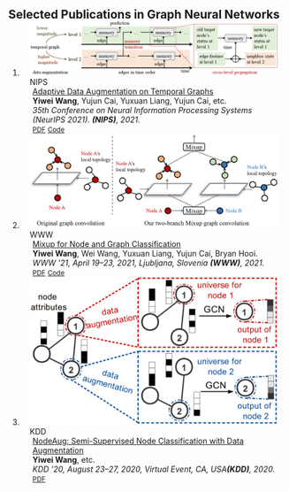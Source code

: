 <h2 id="publications" style="margin: 2px 0px -15px;">Selected Publications in Graph Neural Networks</h2>

<div class="publications">
<ol class="bibliography">

<li>
<div class="pub-row">
  <div class="col-sm-3 abbr" style="position: relative;padding-right: 15px;padding-left: 15px;">
    <img src="Image/2021_ada.png" class="teaser img-fluid z-depth-1">
            <abbr class="badge">NIPS</abbr>
  </div>
  <div class="col-sm-9" style="position: relative;padding-right: 15px;padding-left: 20px;">
      <div class="title"><a href="https://proceedings.neurips.cc/paper/2021/file/0b0b0994d12ad343511adfbfc364256e-Paper.pdf">Adaptive Data Augmentation on Temporal Graphs</a></div>
      <div class="author"><strong>Yiwei Wang</strong>, Yujun Cai, Yuxuan Liang, Yujun Cai, etc.</div>
      <div class="periodical"><em>35th Conference on Neural Information Processing Systems (NeurIPS 2021). <strong>(NIPS)</strong>, 2021.</em>
      </div>
    <div class="links">
      <a href="https://proceedings.neurips.cc/paper/2021/file/0b0b0994d12ad343511adfbfc364256e-Paper.pdf" class="btn btn-sm z-depth-0" role="button" target="_blank" style="font-size:12px;">PDF</a>
      <a href="https://github.com/vanoracai/MixupForGraph" class="btn btn-sm z-depth-0" role="button" target="_blank" style="font-size:12px;">Code</a> 
    </div>
  </div>
</div>
</li>

<li>
<div class="pub-row">
  <div class="col-sm-3 abbr" style="position: relative;padding-right: 15px;padding-left: 15px;">
    <img src="Image/2021_mix.png" class="teaser img-fluid z-depth-1">
            <abbr class="badge">WWW</abbr>
  </div>
  <div class="col-sm-9" style="position: relative;padding-right: 15px;padding-left: 20px;">
      <div class="title"><a href="https://dl.acm.org/doi/pdf/10.1145/3442381.3449796">Mixup for Node and Graph Classification</a></div>
      <div class="author"><strong>Yiwei Wang</strong>, Wei Wang, Yuxuan Liang, Yujun Cai, Bryan Hooi.</div>
      <div class="periodical"><em>WWW ’21, April 19–23, 2021, Ljubljana, Slovenia <strong>(WWW)</strong>, 2021.</em>
      </div>
    <div class="links">
      <a href="https://dl.acm.org/doi/pdf/10.1145/3442381.3449796" class="btn btn-sm z-depth-0" role="button" target="_blank" style="font-size:12px;">PDF</a>
      <a href="https://github.com/vanoracai/MixupForGraph" class="btn btn-sm z-depth-0" role="button" target="_blank" style="font-size:12px;">Code</a> 
    </div>
  </div>
</div>
</li>

<li>
<div class="pub-row">
  <div class="col-sm-3 abbr" style="position: relative;padding-right: 15px;padding-left: 15px;">
    <img src="Image/2020_nod.png" class="teaser img-fluid z-depth-1">
            <abbr class="badge">KDD</abbr>
  </div>
  <div class="col-sm-9" style="position: relative;padding-right: 15px;padding-left: 20px;">
      <div class="title"><a href="http://bhooi.github.io/papers/nodeaug_kdd20.pdf">NodeAug: Semi-Supervised Node Classification with Data Augmentation</a></div>
      <div class="author"><strong>Yiwei Wang</strong>, etc.</div>
      <div class="periodical"><em>KDD ’20, August 23–27, 2020, Virtual Event, CA, USA<strong>(KDD)</strong>, 2020.</em>
      </div>
    <div class="links">
      <a href="http://bhooi.github.io/papers/nodeaug_kdd20.pdf" class="btn btn-sm z-depth-0" role="button" target="_blank" style="font-size:12px;">PDF</a>
      <!-- <a href="https://github.com/vanoracai/CoRE" class="btn btn-sm z-depth-0" role="button" target="_blank" style="font-size:12px;">Code</a>  -->
    </div>
  </div>
</div>
</li>

</ol>
</div>
